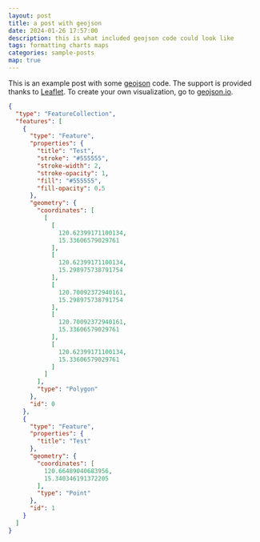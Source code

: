 ```yaml
---
layout: post
title: a post with geojson
date: 2024-01-26 17:57:00
description: this is what included geojson code could look like
tags: formatting charts maps
categories: sample-posts
map: true
---
```


This is an example post with some [geojson](https://geojson.org/) code. The support is provided thanks to [Leaflet](https://leafletjs.com/). To create your own visualization, go to [geojson.io](https://geojson.io/).


```geojson
{
  "type": "FeatureCollection",
  "features": [
    {
      "type": "Feature",
      "properties": {
        "title": "Test",
        "stroke": "#555555",
        "stroke-width": 2,
        "stroke-opacity": 1,
        "fill": "#555555",
        "fill-opacity": 0.5
      },
      "geometry": {
        "coordinates": [
          [
            [
              120.62399171100134,
              15.33606579029761
            ],
            [
              120.62399171100134,
              15.298975738791754
            ],
            [
              120.70092372940161,
              15.298975738791754
            ],
            [
              120.70092372940161,
              15.33606579029761
            ],
            [
              120.62399171100134,
              15.33606579029761
            ]
          ]
        ],
        "type": "Polygon"
      },
      "id": 0
    },
    {
      "type": "Feature",
      "properties": {
        "title": "Test"
      },
      "geometry": {
        "coordinates": [
          120.66489040683956,
          15.340346191372205
        ],
        "type": "Point"
      },
      "id": 1
    }
  ]
}
```
